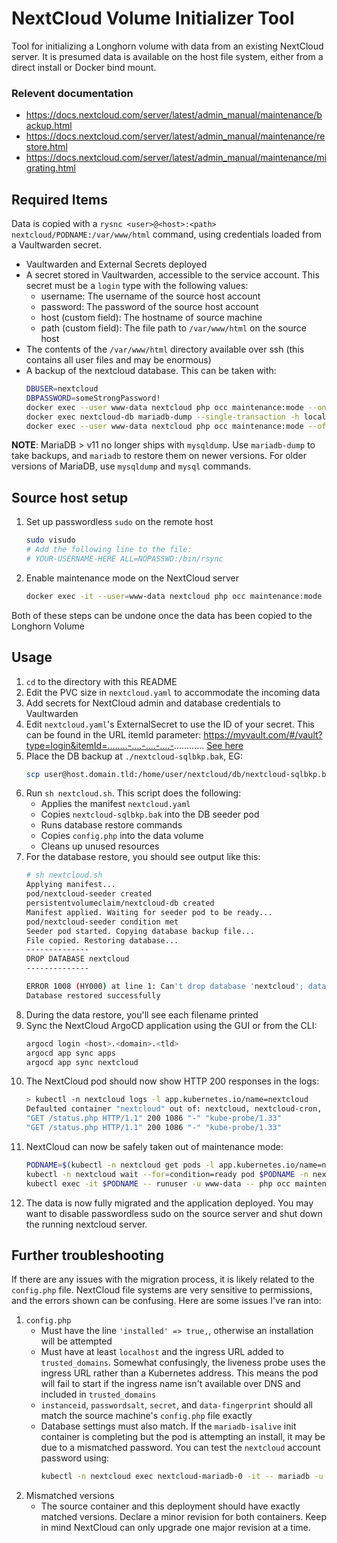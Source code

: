 # NextCloud Volume Initializer Tool

Tool for initializing a Longhorn volume with data from an existing NextCloud server. It is presumed data is available on the host file system, either from a direct install or Docker bind mount. 

### Relevent documentation

* https://docs.nextcloud.com/server/latest/admin_manual/maintenance/backup.html
* https://docs.nextcloud.com/server/latest/admin_manual/maintenance/restore.html 
* https://docs.nextcloud.com/server/latest/admin_manual/maintenance/migrating.html

## Required Items

Data is copied with a `rysnc <user>@<host>:<path> nextcloud/PODNAME:/var/www/html` command, using credentials loaded from a Vaultwarden secret.

* Vaultwarden and External Secrets deployed
* A secret stored in Vaultwarden, accessible to the service account. This secret must be a `login` type with the following values:
    * username: The username of the source host account
    * password: The password of the source host account
    * host (custom field): The hostname of source machine
    * path (custom field): The file path to `/var/www/html` on the source host
* The contents of the `/var/www/html` directory available over ssh (this contains all user files and may be enormous)
* A backup of the nextcloud database. This can be taken with:
    ```sh
    DBUSER=nextcloud
    DBPASSWORD=someStrongPassword!
    docker exec --user www-data nextcloud php occ maintenance:mode --on
    docker exec nextcloud-db mariadb-dump --single-transaction -h localhost -u $nextcloud -p$DBPASSWORD nextcloud > ~/nextcloud/db/nextcloud-sqlbkp.bak
    docker exec --user www-data nextcloud php occ maintenance:mode --off
    ```
**NOTE**: MariaDB > v11 no longer ships with `mysqldump`. Use `mariadb-dump` to take backups, and `mariadb` to restore them on newer versions. For older versions of MariaDB, use `mysqldump` and `mysql` commands. 


## Source host setup

1. Set up passwordless `sudo` on the remote host
    ```sh
    sudo visudo
    # Add the following line to the file:
    # YOUR-USERNAME-HERE ALL=NOPASSWD:/bin/rsync
    ```
1. Enable maintenance mode on the NextCloud server
    ```sh
    docker exec -it --user=www-data nextcloud php occ maintenance:mode --on
    ```

Both of these steps can be undone once the data has been copied to the Longhorn Volume

## Usage

1. `cd` to the directory with this README
1. Edit the PVC size in `nextcloud.yaml` to accommodate the incoming data
1. Add secrets for NextCloud admin and database credentials to Vaultwarden
1. Edit `nextcloud.yaml`'s ExternalSecret to use the ID of your secret. This can be found in the URL itemId parameter: https://myvault.com/#/vault?type=login&itemId=........-....-....-....-............ [See here](https://external-secrets.io/latest/examples/bitwarden/)
1. Place the DB backup at `./nextcloud-sqlbkp.bak`, EG:
    ```sh
    scp user@host.domain.tld:/home/user/nextcloud/db/nextcloud-sqlbkp.bak ./
    ```
1. Run `sh nextcloud.sh`. This script does the following:
    * Applies the manifest `nextcloud.yaml`
    * Copies `nextcloud-sqlbkp.bak` into the DB seeder pod
    * Runs database restore commands
    * Copies `config.php` into the data volume
    * Cleans up unused resources
1. For the database restore, you should see output like this:
    ```sh
    # sh nextcloud.sh           
    Applying manifest...
    pod/nextcloud-seeder created
    persistentvolumeclaim/nextcloud-db created
    Manifest applied. Waiting for seeder pod to be ready...
    pod/nextcloud-seeder condition met
    Seeder pod started. Copying database backup file...
    File copied. Restoring database...
    --------------
    DROP DATABASE nextcloud
    --------------

    ERROR 1008 (HY000) at line 1: Can't drop database 'nextcloud'; database doesn't exist
    Database restored successfully
    ```
1. During the data restore, you'll see each filename printed
1. Sync the NextCloud ArgoCD application using the GUI or from the CLI:
    ```sh
    argocd login <host>.<domain>.<tld>
    argocd app sync apps
    argocd app sync nextcloud
    ```
1. The NextCloud pod should now show HTTP 200 responses in the logs:
    ```sh
    > kubectl -n nextcloud logs -l app.kubernetes.io/name=nextcloud
    Defaulted container "nextcloud" out of: nextcloud, nextcloud-cron, mariadb-isalive (init)
    "GET /status.php HTTP/1.1" 200 1086 "-" "kube-probe/1.33"
    "GET /status.php HTTP/1.1" 200 1086 "-" "kube-probe/1.33"
    ```
1. NextCloud can now be safely taken out of maintenance mode:
    ```sh
    PODNAME=$(kubectl -n nextcloud get pods -l app.kubernetes.io/name=nextcloud -o jsonpath='{.items[0].metadata.name}')
    kubectl -n nextcloud wait --for=condition=ready pod $PODNAME -n nextcloud
    kubectl exec -it $PODNAME -- runuser -u www-data -- php occ maintenance:mode --off
    ```
1. The data is now fully migrated and the application deployed. You may want to disable passwordless sudo on the source server and shut down the running nextcloud server.

## Further troubleshooting

If there are any issues with the migration process, it is likely related to the `config.php` file. NextCloud file systems are very sensitive to permissions, and the errors shown can be confusing. Here are some issues I've ran into:

1. `config.php`
    * Must have the line `'installed' => true,`, otherwise an installation will be attempted
    * Must have at least `localhost` and the ingress URL added to `trusted_domains`. Somewhat confusingly, the liveness probe uses the ingress URL rather than a Kubernetes address. This means the pod will fail to start if the ingress name isn't available over DNS and included in `trusted_domains`
    * `instanceid`, `passwordsalt`, `secret`, and `data-fingerprint` should all match the source machine's `config.php` file exactly
    * Database settings must also match. If the `mariadb-isalive` init container is completing but the pod is attempting an install, it may be due to a mismatched password. You can test the `nextcloud` account password using:
        ```sh
        kubectl -n nextcloud exec nextcloud-mariadb-0 -it -- mariadb -u nextcloud -p
        ```
1. Mismatched versions
    * The source container and this deployment should have exactly matched versions. Declare a minor revision for both containers. Keep in mind NextCloud can only upgrade one major revision at a time. 